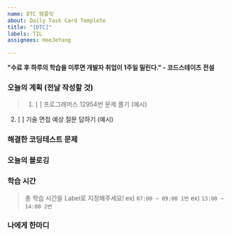 ```yaml
---
name: DTC 템플릿
about: Daily Task Card Templete
title: "[DTC]"
labels: TIL
assignees: HeeJeYang

---
```


**"수료 후 하루의 학습을 미루면 개발자 취업이 1주일 밀린다." - 코드스테이츠 전설**

### 오늘의 계획 (전날 작성할 것)
>1. [ ] 프로그래머스 12954번 문제 풀기 (예시)
2. [ ] 기술 면접 예상 질문 답하기 (예시)

### 해결한 코딩테스트 문제
> []()

### 오늘의 블로깅
> []()

### 학습 시간
> 총 학습 시간을 Label로 지정해주세요!
ex) `07:00 ~ 09:00 1번`
ex) `13:00 ~ 14:00 2번`

### 나에게 한마디
>
